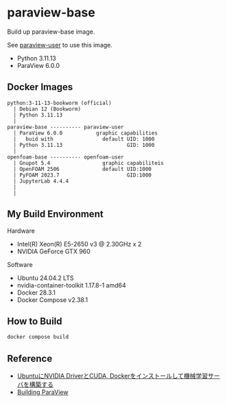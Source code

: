 # paraview-base

Build up paraview-base image.

See [paraview-user](https://github.com/finback-at/paraview-user) to use this image.

- Python 3.11.13
- ParaView 6.0.0

## Docker Images

```text
python:3-11-13-bookworm (official)
  | Debian 12 (Bookworm)
  | Python 3.11.13
  |     
paraview-base ---------- paraview-user
  | ParaView 6.0.0           graphic capabilities
  |   buid with                default UID: 1000
  | Python 3.11.13                     GID: 1000
  |
openfoam-base ---------- openfoam-user
  | Gnupot 5.4                 graphic capabiliteis
  | OpenFOAM 2506              default UID:1000
  | PyFOAM 2023.7                      GID:1000
  | JupyterLab 4.4.4
  | 
  |
```

## My Build Environment

Hardware

- Intel(R) Xeon(R) E5-2650 v3 @ 2.30GHz x 2
- NVIDIA GeForce GTX 960

Software

- Ubuntu 24.04.2 LTS
- nvidia-container-toolkit 1.17.8-1 amd64
- Docker 28.3.1
- Docker Compose v2.38.1

## How to Build

```bash
docker compose build
```

## Reference

- [UbuntuにNVIDIA DriverとCUDA, Dockerをインストールして機械学習サーバを構築する](https://zenn.dev/mjun0812/articles/3694944ed3a588)
- [Building ParaView](https://www.paraview.org/paraview-docs/latest/cxx/md__builds_gitlab-kitware-sciviz-ci_Documentation_dev_build.html)
